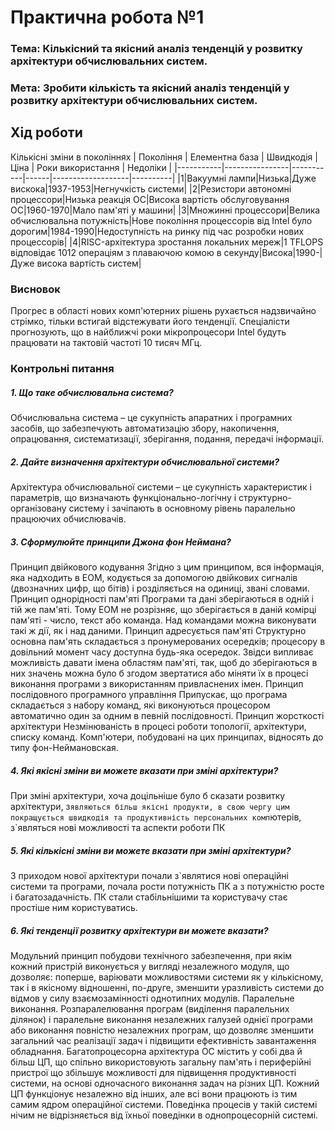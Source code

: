 # Практична робота №1
### Тема: Кількісний та якісний аналіз тенденцій у розвитку архітектури обчислювальних систем.
### Мета: Зробити кількість та якісний аналіз тенденцій у розвитку архітектури обчислювальних систем.
## Хід роботи
Кількісні зміни в поколіннях
| Покоління | Елементна база | Швидкодія | Ціна | Роки використання | Недоліки |
|-----------|----------------|-----------|------|-------------------|----------|
|1|Вакуумні лампи|Низька|Дуже вискока|1937-1953|Негнучкість системи|
|2|Резистори автономні процессори|Низька реакція ОС|Висока вартість обслуговування ОС|1960-1970|Мало пам'яті у машини|
|3|Множинні процессори|Велика обчислювальна потужність|Нове покоління процессорів від Intel було дорогим|1984-1990|Недоступність на ринку під час розробки нових процессорів|
|4|RISC-архітектура зростання локальних мереж|1 TFLOPS відповідає 1012 операціям з плаваючою комою в секунду|Висока|1990-|Дуже висока вартість систем|

### Висновок
Прогрес в області нових комп'ютерних рішень рухається надзвичайно стрімко, тільки встигай відстежувати його тенденції.
Спеціалісти прогнозують, що в найближчі роки мікропроцесори Intel будуть працювати на тактовій частоті 10 тисяч МГц. 

### Контрольні питання
##### 1. Що таке обчислювальна система?
Обчислювальна система – це сукупність апаратних і програмних засобів, що забезпечують автоматизацію збору, накопичення, опрацювання, систематизації, зберігання, подання, передачі інформації.

##### 2. Дайте визначення архітектури обчислювальної системи?
Архітектура обчислювальної системи – це сукупність характеристик і параметрів, що визначають функціонально-логічну і структурно-організовану систему і зачіпають в основному рівень паралельно працюючих обчислювачів.

##### 3. Сформулюйте принципи Джона фон Неймана?
Принцип двійкового кодування
Згідно з цим принципом, вся інформація, яка надходить в ЕОМ, кодується за допомогою двійкових сигналів (двозначних цифр, що бітів) і розділяється на одиниці, звані словами.
Принцип однорідності пам'яті
Програми та дані зберігаються в одній і тій же пам'яті. Тому ЕОМ не розрізняє, що зберігається в даній комірці пам'яті - число, текст або команда. Над командами можна виконувати такі ж дії, як і над даними.
Принцип адресується пам'яті
Структурно основна пам'ять складається з пронумерованих осередків; процесору в довільний момент часу доступна будь-яка осередок. Звідси випливає можливість давати імена областям пам'яті, так, щоб до зберігаються в них значень можна було б згодом звертатися або міняти їх в процесі виконання програми з використанням привласнених імен.
Принцип послідовного програмного управління
Припускає, що програма складається з набору команд, які виконуються процесором автоматично один за одним в певній послідовності.
Принцип жорсткості архітектури
Незмінюваність в процесі роботи топології, архітектури, списку команд.
Комп'ютери, побудовані на цих принципах, відносять до типу фон-Неймановская.

##### 4. Які якісні зміни ви можете вказати при зміні архітектури?
При зміні архітектури, хоча доцільніше було б сказати розвитку архітектури, з`являються більш якісні продукти, в свою чергу цим покращується швидкодія та продуктивність персональних комп`ютерів, з`являться нові можливості та аспекти роботи ПК

##### 5. Які кількісні зміни ви можете вказати при зміні архітектури?
З приходом нової архітектури почали з`являтися нові операційні системи та програми, почала рости потужність ПК а з потужністю росте і багатозадачність. ПК стали стабільнішими та користувачу стає простіше ним користуватись.

##### 6. Які тенденції розвитку архітектури ви можете вказати?
Модульний принцип побудови технічного забезпечення, при якім кожний пристрій виконується у вигляді незалежного модуля, що дозволяє: поперше, варіювати можливостями системи як у кількісному, так і в якісному
відношенні, по-друге, зменшити уразливість системи до відмов у силу взаємозамінності однотипних модулів.
Паралельне виконання. Розпаралелювання програм (виділення паралельних ділянок) і паралельне виконання незалежних галузей однієї програми або виконання повністю незалежних програм, що дозволяє
зменшити загальний час реалізації задач і підвищити ефективність завантаження обладнання.
Багатопроцесорна архітектура ОС містить у собі два й більш ЦП, що спільно використовують загальну пам'ять і периферійні пристрої що збільшує можливості для підвищення продуктивності системи, на основі
одночасного виконання задач на різних ЦП. Кожний ЦП функціонує незалежно від інших, але всі вони працюють із тим самим ядром операційної системи. Поведінка процесів у такій системі нічим не відрізняється від їхньої поведінки в однопроцесорній системі.
